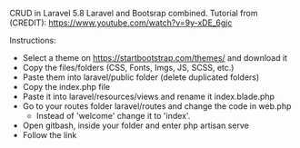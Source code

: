 
CRUD in Laravel 5.8
Laravel and Bootsrap combined.
Tutorial from (CREDIT): https://www.youtube.com/watch?v=9y-xDE_6gjc 

Instructions:
- Select a theme on https://startbootstrap.com/themes/ and download it
- Copy the files/folders (CSS, Fonts, Imgs, JS, SCSS, etc.) 
- Paste them into laravel/public folder (delete duplicated folders)
- Copy the index.php file
- Paste it into laravel/resources/views and rename it index.blade.php
- Go to your routes folder laravel/routes and change the code in web.php
  - Instead of 'welcome' change it to 'index'.
- Open gitbash, inside your folder and enter php artisan serve
- Follow the link
